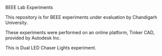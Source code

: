 BEEE Lab Experiments

This repository is for BEEE experiments under evaluation by Chandigarh University.

These experiments were performed on an online platform, Tinker CAD, provided by Autodesk Inc.

This is Dual LED Chaser Lights experiment.
